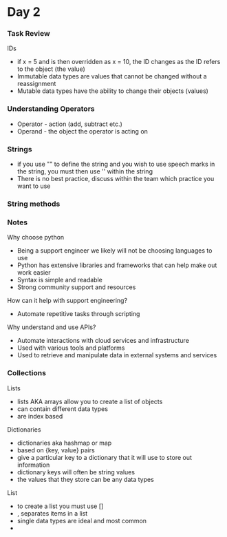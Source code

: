 # Day 2

### Task Review

IDs
- if x = 5 and is then overridden as x = 10, the ID changes as the ID refers to the object (the value)
- Immutable data types are values that cannot be changed without a reassignment
- Mutable data types have the ability to change their objects (values)

### Understanding Operators

- Operator - action (add, subtract etc.)
- Operand - the object the operator is acting on

### Strings

- if you use "" to define the string and you wish to use speech marks in the string, you must then use '' within the string
- There is no best practice, discuss within the team which practice you want to use

### String methods

### Notes

Why choose python
- Being a support engineer we likely will not be choosing languages to use
- Python has extensive libraries and frameworks that can help make out work easier
- Syntax is simple and readable
- Strong community support and resources

How can it help with support engineering?
- Automate repetitive tasks through scripting

Why understand and use APIs?
- Automate interactions with cloud services and infrastructure
- Used with various tools and platforms
- Used to retrieve and manipulate data in external systems and services 

### Collections

Lists
- lists AKA arrays allow you to create a list of objects
- can contain different data types
- are index based

Dictionaries 
- dictionaries aka hashmap or map
- based on {key, value} pairs
- give a particular key to a dictionary that it will use to store out information
- dictionary keys will often be string values
- the values that they store can be any data types

List
- to create a list you must use []
- , separates items in a list
- single data types are ideal and most common
- 